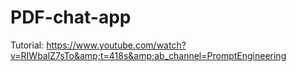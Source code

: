 # PDF-chat-app
Tutorial: https://www.youtube.com/watch?v=RIWbalZ7sTo&amp;t=418s&amp;ab_channel=PromptEngineering

